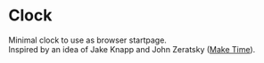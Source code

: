 # Clock
Minimal clock to use as browser startpage.  
Inspired by an idea of Jake Knapp and John Zeratsky ([Make Time](https://maketime.blog/)).
